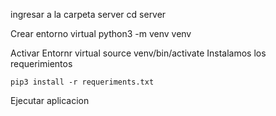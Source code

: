 ingresar a la carpeta server
cd server

Crear entorno virtual
    python3 -m venv venv

Activar Entornr virtual
    source venv/bin/activate 
Instalamos los requerimientos

    pip3 install -r requeriments.txt 
    
Ejecutar aplicacion       